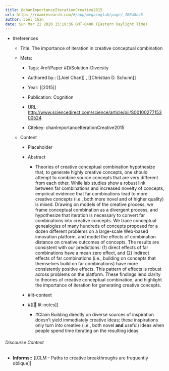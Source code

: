 ```yaml
---
title: @chanImportanceIterationCreative2015
url: https://roamresearch.com/#/app/megacoglab/page/_IB8a8bzS
author: Joel Chan
date: Sun Mar 22 2020 15:19:36 GMT-0400 (Eastern Daylight Time)
---
```


- #references

    - Title: The importance of iteration in creative conceptual combination

    - Meta:

        - Tags: #ref/Paper #D/Solution-Diversity

        - Authored by::  [[Joel Chan]] ,  [[Christian D. Schunn]]

        - Year: [[2015]]

        - Publication: Cognition

        - URL: http://www.sciencedirect.com/science/article/pii/S0010027715300524

        - Citekey: chanImportanceIterationCreative2015

    - Content

        - Placeholder

        - Abstract

            - Theories of creative conceptual combination hypothesize that, to generate highly creative concepts, one should attempt to combine source concepts that are very different from each other. While lab studies show a robust link between far combinations and increased novelty of concepts, empirical evidence that far combinations lead to more creative concepts (i.e., both more novel and of higher quality) is mixed. Drawing on models of the creative process, we frame conceptual combination as a divergent process, and hypothesize that iteration is necessary to convert far combinations into creative concepts. We trace conceptual genealogies of many hundreds of concepts proposed for a dozen different problems on a large-scale Web-based innovation platform, and model the effects of combination distance on creative outcomes of concepts. The results are consistent with our predictions: (1) direct effects of far combinations have a mean zero effect, and (2) indirect effects of far combinations (i.e., building on concepts that themselves build on far combinations) have more consistently positive effects. This pattern of effects is robust across problems on the platform. These findings lend clarity to theories of creative conceptual combination, and highlight the importance of iteration for generating creative concepts.

        - #lit-context

        - #[[📝 lit-notes]]

            - #Claim Building directly on diverse sources of inspiration doesn’t yield immediately creative ideas; these inspirations only turn into creative (i.e., both novel __and__ useful) ideas when people spend time iterating on the resulting ideas

###### Discourse Context

- **Informs::** [[CLM - Paths to creative breakthroughs are frequently oblique]]
